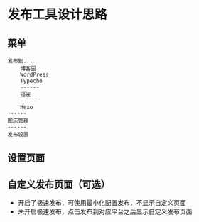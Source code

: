 # 发布工具设计思路

## 菜单

```
发布到...
    博客园
    WordPress
    Typecho
    ------
    语雀
    ------
    Hexo
------
图床管理
------
发布设置
```

## 设置页面

## 自定义发布页面（可选）

- 开启了极速发布，可使用最小化配置发布，不显示自定义页面
- 未开启极速发布，点击发布到对应平台之后显示自定义发布页面